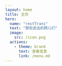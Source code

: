 ```yaml
---
layout: home
title: 主页
hero:
  name: "restTrans"
  text: "那些逝去的跨儿们"
  image:
    src: /icon.png
  actions:
    - theme: brand
      text: 查看信息
      link: /menu.md
---
```

